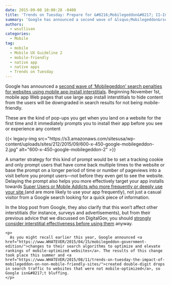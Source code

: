 ```yaml
---
date: 2015-09-08 10:00:28 -0400
title: 'Trends on Tuesday: Prepare for &#8216;Mobilegeddon&#8217; II—Interstitial App Ads'
summary: 'Google has announced a second wave of &lsquo;Mobilegeddon&rsquo; search penalties for websites using mobile app install interstitials. Beginning November 1st, mobile app Web pages that use large app install interstitials to hide content from the users will be downgraded in search results for not being mobile-friendly. These are the kind of pop-ups you get when you'
authors:
  - wsullivan
categories:
  - Mobile
tag:
  - mobile
  - Mobile UX Guideline 2
  - mobile-friendly
  - native app
  - native apps
  - Trends on Tuesday
---
```


Google has announced a [second</span> <span style="font-weight: 400">wave of ‘M</span>obilegeddon’ search penalties for websites using mobile app install interstitials](http://searchengineland.com/library/google/google-mobile-friendly-update)<span style="font-weight: 400">. Beginning November 1st, mobile app Web pages that use large app install interstitials to hide content from the users will be downgraded in search results for not being mobile-friendly.</p> 

<p>
  These are the kind of pop-ups you get when you land on a website for the first time and it immediately prompts you to install their app before you see or experience any content
</p>

<p>
  {{< legacy-img src="https://s3.amazonaws.com/sitesusa/wp-content/uploads/sites/212/2015/09/600-x-450-google-mobilegeddon-2.jpg" alt="600-x-450-google-mobilegeddon-2" >}}
</p>

<p>
  A smarter strategy for this kind of prompt would be to set a tracking cookie and only prompt users that have come back multiple times to the website or base the prompt on a longer period of time or number of pageviews into a visit before you prompt users—not before they even get to see the website. Delaying the prompt also helps you more effectively target your app installs towards </span><a href="https://www.WHATEVER/2015/08/18/trends-on-tuesday-the-rise-in-mobile-addicts/"><span style="font-weight: 400">Super Users or Mobile Addicts who more frequently or deeply use your site </span></a><span style="font-weight: 400"> (and are more likely to use your app frequently), not just a casual visitor from a Google search looking for a quick piece of information.</p> 
  
  <p>
    In the blog post from Google, they also clarify that this won’t affect other interstitials (for instance, surveys and advertisements), but from their previous advice that we discussed on DigitalGov, you should </span><span style="font-weight: 400"><a href="https://www.WHATEVER/2015/08/04/trends-on-tuesday-mobile-web-audiences-abandon-sites-with-interstitial-ads/">strongly consider interstitial effectiveness before using them</a> anyway.</p> 
    
    <p>
      As you might recall earlier this year, Google announced <a href="https://www.WHATEVER/2015/04/15/mobilegeddon-government-edition/">changes to their search algorithms to optimize and elevate rankings of mobile-optimized websites</a>. The results of this change took place this summer and <a href="https://www.WHATEVER/2015/08/11/trends-on-tuesday-the-impact-of-mobilegeddon-on-non-mobile-friendly-sites/">created double-digit drops in search traffic to websites that were not mobile-optimized</a>, so Google isn&#8217;t bluffing.
    </p>